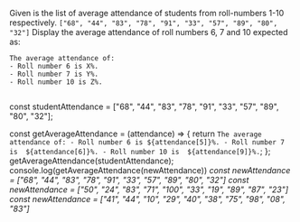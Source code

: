 Given is the list of average attendance of students from roll-numbers 1-10 respectively.
`
["68", "44", "83", "78", "91", "33", "57", "89", "80", "32"]
`
Display the average attendance of roll numbers 6, 7 and 10 expected as:

```
The average attendance of:
- Roll number 6 is X%.
- Roll number 7 is Y%.
- Roll number 10 is Z%.
```

<codeblock language="javascript" type="exercise" testMode="multipleInput">
<code>
</code>
<solution>
const studentAttendance = ["68", "44", "83", "78", "91", "33", "57", "89", "80", "32"];

const getAverageAttendance = (attendance) => {
  return `The average attendance of:
    - Roll number 6 is ${attendance[5]}%.
    - Roll number 7 is  ${attendance[6]}%.
    - Roll number 10 is  ${attendance[9]}%.`;
};
getAverageAttendance(studentAttendance);
</solution>
<testcases>
<caller>
console.log(getAverageAttendance(newAttendance))
</caller>
<testcase>
<i>
const newAttendance = ["68", "44", "83", "78", "91", "33", "57", "89", "80", "32"]
</i>
</testcase>
<testcase>
<i>
const newAttendance = ["50", "24", "83", "71", "100", "33", "19", "89", "87", "23"]
</i>
</testcase>
<testcase>
<i>
const newAttendance = ["41", "44", "10", "29", "40", "38", "75", "98", "08", "83"]
</i>
</testcase>
</testcases>
</codeblock>
